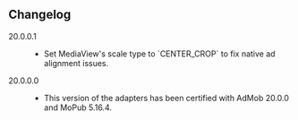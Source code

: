 ## Changelog
<dl>
  <dt type="adapter-version" title="certified-mopub-sdk" value="5.16.4">20.0.0.1</dt>
  <dd>
    <ul type="changelogs">
    	<li>Set MediaView's scale type to `CENTER_CROP` to fix native ad alignment issues.</li>
    </ul>
  </dd>

  <dt type="adapter-version" title="certified-mopub-sdk" value="5.16.4">20.0.0.0</dt>
  <dd>
    <ul type="changelogs">
    	<li>This version of the adapters has been certified with AdMob 20.0.0 and MoPub 5.16.4.</li>
    </ul>
  </dd>
</dl>
